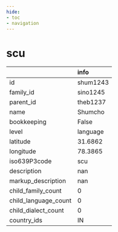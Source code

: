 ```yaml
---
hide:
- toc
- navigation
---
```

# scu
|                      | info     |
|:---------------------|:---------|
| id                   | shum1243 |
| family_id            | sino1245 |
| parent_id            | theb1237 |
| name                 | Shumcho  |
| bookkeeping          | False    |
| level                | language |
| latitude             | 31.6862  |
| longitude            | 78.3865  |
| iso639P3code         | scu      |
| description          | nan      |
| markup_description   | nan      |
| child_family_count   | 0        |
| child_language_count | 0        |
| child_dialect_count  | 0        |
| country_ids          | IN       |